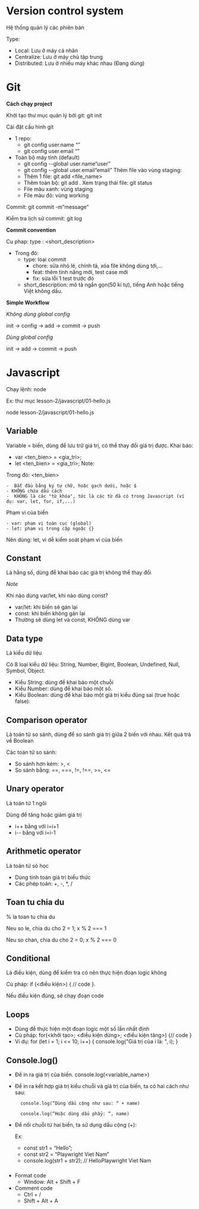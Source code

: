# Version control system
Hệ thống quản lý các phiên bản

Type:
- Local: Lưu ở máy cá nhân
- Centralize: Lưu ở máy chủ tập trung
- Distributed: Lưu ở nhiều máy khác nhau (Đang dùng)

# Git
**Cách chạy project**

Khởi tạo thư mục quản lý bởi git: git init

Cài đặt cấu hình git
- 1 repo:
    - git config user.name “<name>”
    - git config user.email “<email>”
- Toàn bộ máy tính (default)
    - git config --global user.name“user”
    - git config --global user.email“email”
Thêm file vào vùng staging:
    - Thêm 1 file: git add <file_name>
    - Thêm toàn bộ: git add .
Xem trạng thái file: git status
    - File màu xanh: vùng staging
    - File màu đỏ: vùng working 

Commit: git commit -m”message”

Kiểm tra lịch sử commit: git log

**Commit convention**

Cu phap: type : <short_description>
- Trong đó:
    - type: loại commit
        - chore: sửa nhỏ lẻ, chính tả, xóa file không dùng tới,...
        - feat: thêm tính năng mới, test case mới
        - fix: sửa lỗi 1 test trước đó
    - short_description: mô tả ngắn gọn(50 kí tự), tiếng Anh hoặc tiếng Việt không dấu.

**Simple Workflow**

*Không dùng global config*

init -> config -> add -> commit -> push

*Dùng global config*

init -> add -> commit -> push

# Javascript

Chạy lệnh: node <file>

Ex: thư mục lesson-2/javascript/01-hello.js

node lesson-2/javascript/01-hello.js

## Variable
Variable = biến, dùng để lưu trữ giá trị, có thể thay đổi giá trị được.
Khai báo:
- var <ten_bien> = <gia_tri>;
-  let <ten_bien> = <gia_tri>;
Note:

Trong đó: <ten_bien>

    -  Bắt đầu bằng ký tự chữ, hoặc gạch dưới, hoặc $
    - KHÔNG chứa dấu cách
    -  KHÔNG là các "từ khóa", tức là các từ đã có trong Javascript (ví dụ: var, let, for, if,...)
Phạm vi của biến

    - var: phạm vi toàn cục (global)
    - let: phạm vi trong cặp ngoặc {}
  
Nên dùng: let, vì dễ kiểm soát phạm vi của biến    

## Constant 
Là hằng số, dùng để khai báo các giá trị không thể thay đổi

*Note*

Khi nào dùng var/let, khi nào dùng const?
   -  var/let: khi biến sẽ gán lại
   - const: khi biến không gán lại
   - Thường sẽ dùng let và const, KHÔNG dùng var

## Data type
Là kiểu dữ liệu

Có 8 loại kiểu dữ liệu: String, Number, Bigint, Boolean, Undefined, Null, Symbol, Object.

-  Kiểu String: dùng để khai báo một chuỗi
-  Kiểu Number: dùng để khai báo một số.
-  Kiểu Boolean: dùng để khai báo một giá trị kiểu đúng sai (true hoặc false):

## Comparison operator
Là toán tử so sánh, dùng để so sánh giá trị giữa 2 biến với nhau. Kết quả trả về Boolean 

Các toán tử so sánh:
- So sánh hơn kém: >, <
- So sánh bằng: ==, ===, !=, !==, >=, <=

## Unary operator
Là toán tử 1 ngôi
  
Dùng để tăng hoặc giảm giá trị
  - i++ bằng với i=i+1
  - i-- bằng với i=i-1

## Arithmetic operator 
Là toán tử só học
-  Dùng tính toán giá trị biểu thức
-  Các phép toán: +, -, *, /

## Toan tu chia du
% la toan tu chia du

Neu so le, chia du cho 2 = 1; x % 2 === 1

Neu so chan, chia du cho 2 = 0; x % 2 === 0

## Conditional 
Là điều kiện, dùng để kiểm tra có nên thực hiện đoạn logic không

Cú pháp: if (<điều kiện>) { // code }. 

Nếu điều kiện đúng, sẽ chạy đoạn code

## Loops
- Dùng để thực hiện một đoạn logic một
số lần nhất định
- Cú pháp: for(<khởi tạo>; <điều
kiện dừng>; <điều kiện tăng>) {// code }
- Ví dụ:
for (let i = 1; i <= 10; i++) {
console.log("Giá trị của i là: ", i);
}

## Console.log()
- Để in ra giá trị của biến.
console.log(<variable_name>) 
- Để in ra kết hợp giá trị kiểu chuỗi và giá trị của biến, ta có hai cách như sau:
  
        console.log(“Dùng dấu cộng như sau: “ + name)

        console.log(“Hoặc dùng dấu phẩy: “, name)

- Để nối chuỗi từ hai biến, ta sử dụng dấu cộng (+):
  
    Ex:
    - const str1 = “Hello”;
    - const str2 = “Playwright Viet Nam”
    - console.log(str1 + str2); // HelloPlaywright Viet Nam
###
- Format code 
  - Window: Alt + Shift + F
- Comment code 
  - Ctrl + / 
  - Shift + Alt + A

